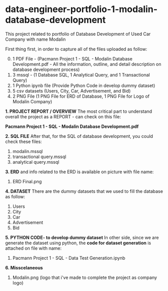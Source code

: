 # data-engineer-portfolio-1-modalin-database-development
This project related to portfolio of Database Development of Used Car Company with name Modalin

First thing first, in order to capture all of the files uploaded as follow:

0. 1 PDF File - (Pacmann Project 1 - SQL - Modalin Database Development.pdf - All the information, outline, and detail description on database development process)
1. 3 mssql - (1 Database SQL, 1 Analytical Query, and 1 Transactional Query)
2. 1 Python ipynb file (Provide Python Code in develop dummy dataset)
3. 5 csv datasets (Users, City, Car, Advertisement, and Bid)
4. 2 PNG File (1 PNG File for ERD of Database, 1  PNG File for Logo of Modalin Company)


**1. PROJECT REPORT / OVERVIEW**
The most critical part to understand overall the project as a REPORT - can check on this file:
 
**Pacmann Project 1 - SQL - Modalin Database Development.pdf**



**2. SQL FILE**
After that, for the SQL of database development, you could check these files:
1. modalin.mssql
2. transactional query.mssql
3. analytical query.mssql


**3. ERD**
and info related to the ERD is available on picture with file name:
1. ERD Final.png



**4. DATASET**
There are the dummy datasets that we used to fill the database as follow:
1. Users
2. City
3. Car
4. Advertisement
5. Bid



**5. PYTHON CODE- to develop dummy dataset**
In other side, since we are generate the dataset using python, the **code for dataset generation** is attached on file with name:
1. Pacmann Project 1 - SQL - Data Test Generation.ipynb



**6. Misscelaneous**
1. Modalin.png (logo that i've made to complete the project as company logo)
